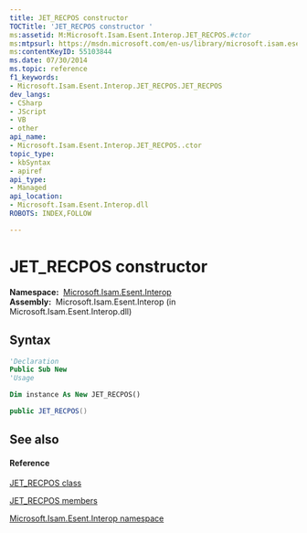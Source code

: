 ```yaml
---
title: JET_RECPOS constructor 
TOCTitle: 'JET_RECPOS constructor '
ms:assetid: M:Microsoft.Isam.Esent.Interop.JET_RECPOS.#ctor
ms:mtpsurl: https://msdn.microsoft.com/en-us/library/microsoft.isam.esent.interop.jet_recpos.jet_recpos(v=EXCHG.10)
ms:contentKeyID: 55103844
ms.date: 07/30/2014
ms.topic: reference
f1_keywords:
- Microsoft.Isam.Esent.Interop.JET_RECPOS.JET_RECPOS
dev_langs:
- CSharp
- JScript
- VB
- other
api_name: 
- Microsoft.Isam.Esent.Interop.JET_RECPOS..ctor
topic_type: 
- kbSyntax
- apiref
api_type: 
- Managed
api_location: 
- Microsoft.Isam.Esent.Interop.dll
ROBOTS: INDEX,FOLLOW

---
```


# JET_RECPOS constructor

**Namespace:**  [Microsoft.Isam.Esent.Interop](hh596136\(v=exchg.10\).md)  
**Assembly:**  Microsoft.Isam.Esent.Interop (in Microsoft.Isam.Esent.Interop.dll)

## Syntax

``` vb
'Declaration
Public Sub New
'Usage

Dim instance As New JET_RECPOS()
```

``` csharp
public JET_RECPOS()
```

## See also

#### Reference

[JET_RECPOS class](dn335256\(v=exchg.10\).md)

[JET_RECPOS members](dn335257\(v=exchg.10\).md)

[Microsoft.Isam.Esent.Interop namespace](hh596136\(v=exchg.10\).md)

